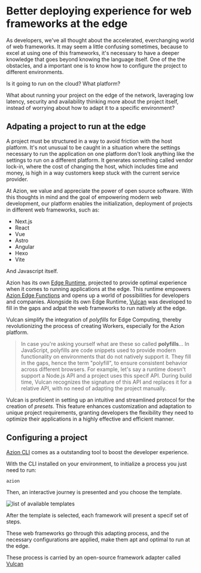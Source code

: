 # Better deploying experience for web frameworks at the edge

As developers, we've all thought about the accelerated, everchanging world of web frameworks. It may seem a little confusing sometimes, because to excel at using one of this frameworks, it's necessary to have a deeper knowledge that goes beyond knowing the language itself. One of the the obstacles, and a important one is to know how to configure the project to different environments.

 Is it going to run on the cloud?
 What platform? 
 
 What about running your project on the edge of the network, laveraging low latency, security and availability thinking more about the project itself, instead of worrying about how to adapt it to a specific environment? 

## Adpating a project to run at the edge 

A project must be structured in a way to avoid friction with the host platform. It's not unusual to be caught in a situation where the settings necessary to run the application on one platform don't look anything like the settings to run on a different platform. It generates something called vendor lock-in, where the cost of changing the host, which includes time and money, is high in a way customers keep stuck with the current service provider. 

At Azion, we value and appreciate the power of open source software. With this thoughts in mind and the goal of empowering modern web development, our platform enables the initialization, deployment of projects in different web frameworks, such as: 

- Next.js
- React
- Vue
- Astro
- Angular
- Hexo
- Vite 

And Javascript itself. 

Azion has its own [Edge Runtime](), projected to provide optimal experience when it comes to running applications at the edge. This runtime empowers [Azion Edge Functions]() and opens up a world of possibilities for developers and companies. Alongside its own Edge Runtime, [Vulcan]() was developed to fill in the gaps and adpat the web frameworks to run natively at the edge. 

Vulcan simplify the integration of *polyfills* for Edge Computing, thereby revolutionizing the process of creating Workers, especially for the Azion platform.

> In case you're asking yourself what are these so called **polyfills**... In JavaScript, polyfills are code snippets used to provide modern functionality on environments that do not natively support it. They fill in the gaps, hence the term "polyfill", to ensure consistent behavior across different browsers. For example, let's say a runtime doesn't support a Node.js API and a project uses this specif API. During build time, Vulcan recognizes the signature of this API and replaces it for a relative API, with no need of adapting the project manually.

Vulcan is  proficient in setting up an intuitive and streamlined protocol for the creation of *presets*. This feature enhances customization and adaptation to unique project requirements, granting developers the flexibility they need to optimize their applications in a highly effective and efficient manner.

## Configuring a project

[Azion CLI]() comes as a outstanding tool to boost the developer experience. 

With the CLI installed on your environment, to initialize a process you just need to run: 

```bash
azion
```

Then, an interactive journey is presented and you choose the template.

![list of available templates](template-list.png)

After the template is selected, each framework will present a specif set of steps.

These web frameworks go through this adapting process, and the necessary configurations are applied, make them apt and optimal to run at the edge. 

These process is carried by an open-source framework adapter called [Vulcan]()